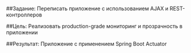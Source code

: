 ##Задание:
Переписать приложение с использованием AJAX и REST-контроллеров

##Цель:
Реализовать production-grade мониторинг и прозрачность в приложении

##Результат: 
Приложение с применением Spring Boot Actuator
